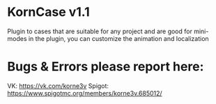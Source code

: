 # KornCase v1.1

Plugin to cases that are suitable for any project and are good for mini-modes
in the plugin, you can customize the animation and localization

# Bugs & Errors please report here:
VK: https://vk.com/korne3v
Spigot: https://www.spigotmc.org/members/korne3v.685012/

